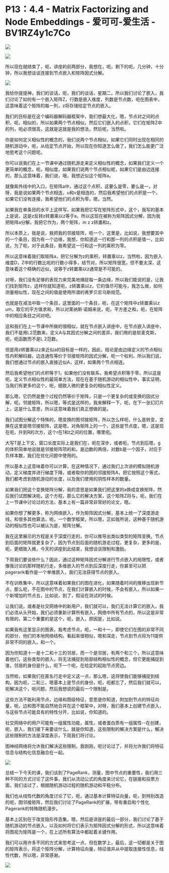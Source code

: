 # P13：4.4 - Matrix Factorizing and Node Embeddings - 爱可可-爱生活 - BV1RZ4y1c7Co

![](img/8a5f885ea91acb45dc69d141a58ccab6_0.png)

![](img/8a5f885ea91acb45dc69d141a58ccab6_1.png)

所以现在就结束了，呃，讲座的前两部分，我想在，呃，剩下的呃，几分钟，十分钟，所以我想谈谈连接到节点嵌入和矩阵因式分解。



![](img/8a5f885ea91acb45dc69d141a58ccab6_3.png)

我给你提提神，我们的谈话，呃，我们的谈话，星期二，所以我们讨论了嵌入，我们讨论了如何有一个嵌入矩阵Z，行数是嵌入维度，列数是节点数，呃在图表中，这意味着这个矩阵的每一列，z将存储给定节点的嵌入。

我们的目标是在这个编码器解码器框架中，我们想最大化，嗯，节点对之间的点积，呃，相似的，所以如果两个节点相似，然后它们嵌入的点积，它们在矩阵Z中的列，呃必须很高，这就是这就是我的想法，然后呢，当然啦。

你是如何定义相似性的概念的，我们说两个节点相似，如果它们同时出现在相同的随机游动中，呃，从给定节点开始，所以现在你知道怎么做了，我们怎么能更广泛地思考这个问题呢。

你可以说我们在上一节课中通过随机游走来定义相似性的概念，如果我们定义一个更简单的概念，呃，相似度，如果我们说两个节点相似呢，如果它们是由边连接的，那么这意味着，我们说，哦，我想近似这个矩阵a。

就像紫外线中的入口，在矩阵a中，通过这个点积，这要么是零，要么是一，对呀，我是说如果两个节点相连，u和v是相连的，然后我希望他们的点积是一个，如果它们没有连接，我希望他们的点积为零，嗯，当然。

如果我在单条目的水平上这样写，如果我把它写在矩阵形式中，这个，我写的基本上是说，这是z反转z转置乘以z等于a，所以这现在被称为矩阵因式分解，因为我把矩阵a分解，我把它作为，两个矩阵，m z z转置和z。

所以本质上，我是说，我把我的邻接矩阵，呃一个，这里是，比如说，我想要其中的一个条目，因为有一个边缘，我想，你知道这一行和那一列的点积是值一，比如说，为了呃，对于此条目，我希望这一行和这一列的乘积为零。

所以这意味着我们取矩阵a，把它分解为z的乘积，转置乘以z，当然啦，因为嵌入维度D，Z中的行数比呃的行数小得多，结节对，所以矩阵很宽，但不要太深，这意味着这个精确的近似，说等于z转置乘以z通常是不可能的。

对呀，我们没有足够的表现力来完美地捕捉每一条边缘，所以我们能说的是，让我们找到矩阵z，这样你就知道呃，z转置乘以z，它的值尽可能与，我怎么做，如何测量相似性，现在之间的值是使用所谓的弗罗贝尼乌斯规范。

也就是在减法中取一个条目，这里面的一个条目，呃，在这个矩阵中z转置乘以z um，取它的平方值求和，所以对莱纳斯·诺姆来说，呃，平方差之和，呃，在矩阵中的相应条目之间对吧。

这和我们在上一节课中所做的很相似，就在节点嵌入讲座中，在节点嵌入讲座中，我们不是用L2范数来，定义A与其因式分解之间的差异，我们用的是软麦克斯，呃，呃函数而不是L 2范数。

但是用z转置乘以z来近似a的目标是一样的，因此，结论是由边缘定义的节点相似性内积解码器，边连通性等价于邻接矩阵的因式分解，呃一个权利，所以我们说，我们想通过节点的嵌入直接近似A，这样，如果两个节点相连。

然后我希望他们的点积等于1，如果他们没有联系，我希望点积等于零，所以这是呃，定义节点相似性的最简单方法，现在在基于随机游动的相似性中，事实证明，当我们有更多的这个，呃，细致入微的更复杂的相似性定义。

那么嗯，它仍然是整个过程仍然等价于矩阵，只是一个更复杂的或变换的因式分解，呃，邻接矩阵，所以嗯，等式是这样的，我来解释一下，呃，在下一张幻灯片上，这是什么意思，所以这意味着我们真正想做的是。

我们试图分解这个特殊的，嗯变换的图邻接矩阵，所以怎么样呃，什么是转变，变换在这里是嗯邻接矩阵，这是嗯，对角矩阵上的一个，这些是节点度，嗯，这是现在呃，升到R的次方，这个r在1和t之间的位置，哪里呃。

大写T是上下文，窗口长度实际上是我们在，呃在深步，或者呃，节点到后嗯，g的体积简单地说就是邻接矩阵项的和，是边数的两倍，对数b是一个因子，对应于负样本数，我们在优化问题中使用的。

所以基本上这意味着你可以计算，在这种情况下，通过我们上次讲的模拟随机游动，定义梯度并进行梯度下降，或者取你的图的邻接矩阵A，把它按照这个等式，我们都考虑到随机游动的长度，以及我们使用的阴性样本的数量。

如果我们把这个变换矩阵分解，我的意思是如果我们把这里的a换成变换矩阵，然后我们试图解决呃，这个方程，那么它的解决方案，这个矩阵Z将与，呃，我们在上一节课中讨论过的方法，基本上有一篇非常非常好的论文，嗯。

如果你想了解更多，称为网络嵌入，作为矩阵因式分解，基本上统一了深度游走线，和很多其他算法，呃，一个数学框架，所以嗯，正如我所说，这种基于随机游动的相似性也可以被认为是，矩阵分解。

我在这里展示的方程是关于深度行走的，你可以推导出类似类型的矩阵变换，节点到后面的矩阵就更复杂了，因为节点到后面的随机游走过程，更复杂，更多的是，呃，更细致入微，今天的讲座到此结束，我想谈谈限制和激励。

下周我们要谈些什么？因此，通过这种矩阵因式分解进行节点嵌入的局限性，或者像我讨论的那样随机行走，多维嵌入的节点到后深度行走，你甚至可以把pagerank看作是一个单维嵌入，我们无法获得节点的嵌入。

不在训练集中，所以这意味着如果我们的图在进化，如果随着时间的推移出现新节点，那么呃，不在图中的节点，在我们计算嵌入的时候，不会有嵌入，所以如果一个新增加的节点五，比如说，到了，假设在测试的时候。

让我们说，或者是社交网络中的新用户，我们就可以，我们无法计算它的嵌入，我们必须从头开始，我们必须重新计算所有嵌入，网络中所有节点的，所以这是非常有限的，第二个重要的是这个，呃，嵌入，原因是，比如说。

如果我有这里显示的图表，我考虑节点，呃，一和十一，即使它们在图的非常不同的部分，他们的本地网络结构，看起来很相似，嗯和深走，节点到节点将为11提供非常不同的嵌入，和一个。

因为你知道十一是十二和十三的邻居，而一个是邻居，有两个和三个，所以这意味着他们，这些类型的嵌入，将无法捕捉到局部结构相似性的概念，但它更能捕捉到谁，邻居的身份是什么，呃下一个呃，在给定的起始节点旁边。

当然啦，如果我们在匿名行走中定义这一点，那么嗯，这将使我们能够捕捉到结构，因为呃，二和三，嗯基本上是节点的身份，呃，呃都忘了，然后我们就可以，呃解决这个，呃问题，然后我想说的最后一个限制是。

这些方法不能利用节点，边缘和图级特征，意思是你知道，附加到节点的特征向量，呃，边和图不能自然地合并在这个框架中，对呀，我们基本上创建节点嵌入，与这些节点可能具有的特性分开，比如说，你知道的。

社交网络中的用户可能有一组属性功能，属性，或者蛋白质有一组属性--在创建，呃，嵌入，我们接下来要谈什么，就是你知道，这些限制的解决方案是什么，解决这些限制的方法是深度表示，下周我们将讨论。

图神经网络将允许我们解决这些限制，我刚刚，呃讨论过了，并将允许我们将特征信息与结构化信息融合在一起。

![](img/8a5f885ea91acb45dc69d141a58ccab6_5.png)

总结一下今天的课，我们谈到了PageRank，测量，图中节点的重要性，我们用三种不同的方式讨论了这件事，我们从流动公式的角度来讨论它，在链接和投票方面，我们谈过了，根据随机游动过程的随机游动和平稳分布。

我们也从线性代数的角度讨论了它，呃，通过基本计算特征向量，呃，到特别改造的呃，图邻接矩阵，然后我们讨论了PageRank的扩展，带有重启和个性化Pagerank的特殊随机漫步。

基本上区别在于改变隐形传态集，嗯，然后是讲座的最后一部分，我们讨论了基于随机游动的节点嵌入，以及如何将它们表示为矩阵因式分解的形式，所以这意味着将图视为矩阵是一个，在上述所有算法中都起着关键作用。

我们可以用许多不同的方式来思考这一点，但在数学上，最后，这一切都是关于图的矩阵表示，将这个矩阵分解，计算特征向量，特征值并从中提取连接性信息，线性代数，所以嗯，非常感谢。



![](img/8a5f885ea91acb45dc69d141a58ccab6_7.png)
